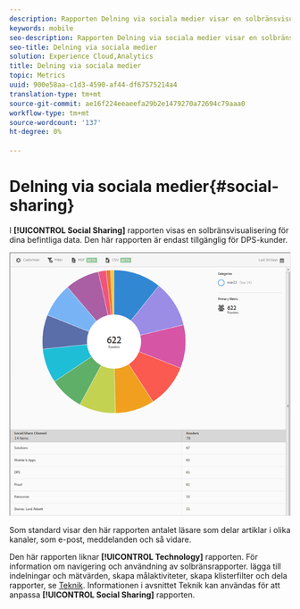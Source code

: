 ```yaml
---
description: Rapporten Delning via sociala medier visar en solbränsvisualisering för dina befintliga data. Den här rapporten är endast tillgänglig för kunder som har Digital Publishing Suites (DPS).
keywords: mobile
seo-description: Rapporten Delning via sociala medier visar en solbränsvisualisering för dina befintliga data. Den här rapporten är endast tillgänglig för kunder som har Digital Publishing Suites (DPS).
seo-title: Delning via sociala medier
solution: Experience Cloud,Analytics
title: Delning via sociala medier
topic: Metrics
uuid: 900e58aa-c1d3-4590-af44-df67575214a4
translation-type: tm+mt
source-git-commit: ae16f224eeaeefa29b2e1479270a72694c79aaa0
workflow-type: tm+mt
source-wordcount: '137'
ht-degree: 0%

---
```



# Delning via sociala medier{#social-sharing}

I **[!UICONTROL Social Sharing]** rapporten visas en solbränsvisualisering för dina befintliga data. Den här rapporten är endast tillgänglig för DPS-kunder.

![](assets/dps_social_share.png)

Som standard visar den här rapporten antalet läsare som delar artiklar i olika kanaler, som e-post, meddelanden och så vidare.

Den här rapporten liknar **[!UICONTROL Technology]** rapporten. För information om navigering och användning av solbränsrapporter. lägga till indelningar och mätvärden, skapa målaktiviteter, skapa klisterfilter och dela rapporter, se [Teknik](//help/using/usage/reports-technology.md). Informationen i avsnittet Teknik kan användas för att anpassa **[!UICONTROL Social Sharing]** rapporten.
